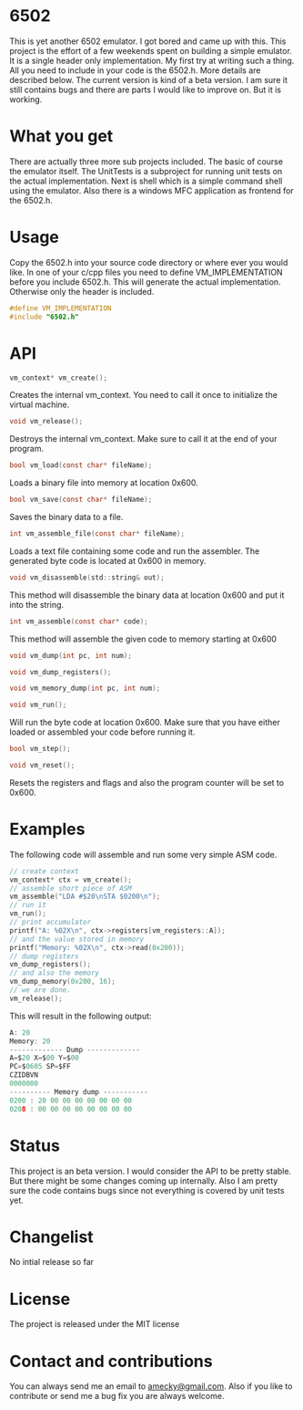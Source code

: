 # 6502
This is yet another 6502 emulator. I got bored and came up with this. This project
is the effort of a few weekends spent on building a simple emulator.
It is a single header only implementation. My first try at writing such a thing.
All you need to include in your code is the 6502.h. More details are described below.
The current version is kind of a beta version. I am sure it still contains bugs
and there are parts I would like to improve on. But it is working.

# What you get

There are actually three more sub projects included. The basic of course the emulator itself.
The UnitTests is a subproject for running unit tests on the actual implementation. Next is
shell which is a simple command shell using the emulator. Also there is a windows MFC application
as frontend for the 6502.h. 

# Usage
Copy the 6502.h into your source code directory or where ever you would like.
In one of your c/cpp files you need to define VM_IMPLEMENTATION before you include 6502.h. This will 
generate the actual implementation. Otherwise only the header is included.

```c
#define VM_IMPLEMENTATION
#include "6502.h"

```

# API

```c
vm_context* vm_create();
```
Creates the internal vm_context. You need to call it once to initialize the virtual machine.

```c
void vm_release();
```
Destroys the internal vm_context. Make sure to call it at the end of your program.

```c
bool vm_load(const char* fileName);
```
Loads a binary file into memory at location 0x600.

```c	
bool vm_save(const char* fileName);
```
Saves the binary data to a file.

```c
int vm_assemble_file(const char* fileName);
```
Loads a text file containing some code and run the assembler. The generated byte code is located at 0x600 in memory.

```c
void vm_disassemble(std::string& out);
```
This method will disassemble the binary data at location 0x600 and put it into the string.

```c
int vm_assemble(const char* code);
```
This method will assemble the given code to memory starting at 0x600

```c
void vm_dump(int pc, int num);
```

```c
void vm_dump_registers();
```

```c
void vm_memory_dump(int pc, int num);
```


```c
void vm_run();
```
Will run the byte code at location 0x600. Make sure that you have either loaded or assembled your code before running it.

```c
bool vm_step();
```

```c
void vm_reset();
```
Resets the registers and flags and also the program counter will be set to 0x600.

# Examples

The following code will assemble and run some very simple ASM code. 
```c
// create context
vm_context* ctx = vm_create();
// assemble short piece of ASM
vm_assemble("LDA #$20\nSTA $0200\n");
// run it
vm_run();
// print accumulator
printf("A: %02X\n", ctx->registers[vm_registers::A]);
// and the value stored in memory
printf("Memory: %02X\n", ctx->read(0x200));
// dump registers
vm_dump_registers();
// and also the memory
vm_dump_memory(0x200, 16);
// we are done.	
vm_release();
```
    
This will result in the following output:
```c
A: 20
Memory: 20
------------- Dump -------------
A=$20 X=$00 Y=$00
PC=$0605 SP=$FF
CZIDBVN
0000000
---------- Memory dump -----------
0200 : 20 00 00 00 00 00 00 00
0208 : 00 00 00 00 00 00 00 00
```
    
# Status

This project is an beta version. I would consider the API to be pretty stable. But there might
be some changes coming up internally. Also I am pretty sure the code contains bugs since not
everything is covered by unit tests yet.

# Changelist

No intial release so far

# License

The project is released under the MIT license

# Contact and contributions
You can always send me an email to amecky@gmail.com. Also if you like to contribute or send me a bug fix
you are always welcome.